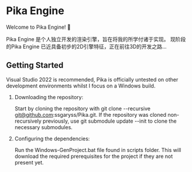 # Pika Engine
Welcome to Pika Engine! 🎉

Pika Engine 是个人独立开发的渲染引擎，旨在将我的所学付诸于实现。
现阶段的Pika Engine 已近具备初步的2D引擎特征，正在前往3D的开发之路...
## Getting Started
Visual Studio 2022 is recommended, Pika is officially untested on other development environments whilst I focus on a Windows build.

1. Downloading the repository:
   
   Start by cloning the repository with git clone --recursive git@github.com:ssgaryss/Pika.git.
   If the repository was cloned non-recursively previously, use git submodule update --init to clone the necessary submodules.

3. Configuring the dependencies:
   
   Run the Windows-GenProject.bat file found in scripts folder. This will download the required prerequisites for the project if they are not present yet.
   
